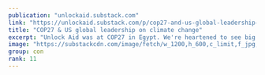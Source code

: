 ```yaml
---
publication: "unlockaid.substack.com"
link: "https://unlockaid.substack.com/p/cop27-and-us-global-leadership-on"
title: "COP27 & US global leadership on climate change"
excerpt: "Unlock Aid was at COP27 in Egypt. We're heartened to see big new announcements to fight the climate crisis, but there's much more to do."
image: "https://substackcdn.com/image/fetch/w_1200,h_600,c_limit,f_jpg,q_auto:good,fl_progressive:steep/https%3A%2F%2Fbucketeer-e05bbc84-baa3-437e-9518-adb32be77984.s3.amazonaws.com%2Fpublic%2Fimages%2F3438e34c-ded3-4aaf-98a4-3b56b3e13e5b_2560x1922.jpeg"
group: con
rank: 11
---
```

